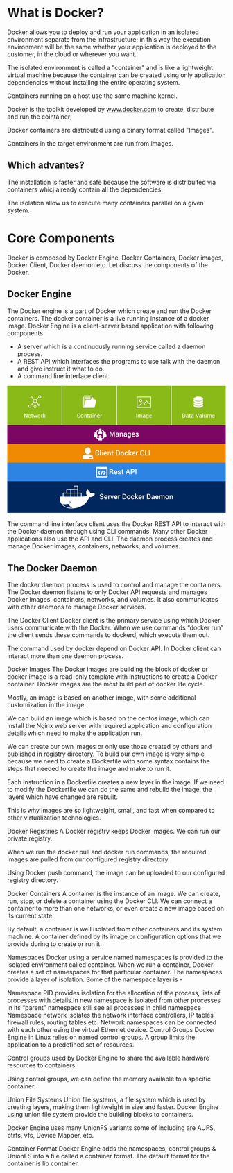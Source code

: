 # What is Docker?

Docker allows you to deploy and run your application in an isolated environment separate from the infrastructure; in this way the execution environment will be the same whether your application is deployed to the customer, in the cloud or wherever you want.

The isolated environment is called a "container" and is like a lightweight virtual machine because the container can be created using only application dependencies without installing the entire operating system.

Containers running on a host use the same machine kernel.

Docker is the toolkit developed by www.docker.com to create, distribute and run the cointainer;

Docker containers are distributed using a binary format called "Images".

Containers in the target environment are run from images.

## Which advantes?

The installation is faster and safe because the software is distribuited via containers whicj already contain all the dependencies.

The isolation allow us to execute many containers parallel on a given system.

# Core Components 

Docker is composed by 
     Docker Engine, 
     Docker Containers, 
     Docker images, 
     Docker Client, Docker daemon etc. Let discuss the components of the Docker.

## Docker Engine
The Docker engine is a part of Docker which create and run the Docker containers. The docker container is a live running instance of a docker image. Docker Engine is a client-server based application with following components 

* A server which is a continuously running service called a daemon process.
* A REST API which interfaces the programs to use talk with the daemon and give instruct it what to do.
* A command line interface client.

![](docker-engine.jpg)

The command line interface client uses the Docker REST API to interact with the Docker daemon through using CLI commands. Many other Docker applications also use the API and CLI. The daemon process creates and manage Docker images, containers, networks, and volumes.

## The Docker Daemon

The docker daemon process is used to control and manage the containers. The Docker daemon listens to only Docker API requests and manages Docker images, containers, networks, and volumes. It also communicates with other daemons to manage Docker services.

The Docker Client
Docker client is the primary service using which Docker users communicate with the Docker. When we use commands “docker run” the client sends these commands to dockerd, which execute them out.

The command used by docker depend on Docker API. In Docker client can interact more than one daemon process.

Docker Images
The Docker images are building the block of docker or docker image is a read-only template with instructions to create a Docker container. Docker images are the most build part of docker life cycle.

Mostly, an image is based on another image, with some additional customization in the image.

We can build an image which is based on the centos image, which can install the Nginx web server with required application and configuration details which need to make the application run.

We can create our own images or only use those created by others and published in registry directory. To build our own image is very simple because we need to create a Dockerfile with some syntax contains the steps that needed to create the image and make to run it.

Each instruction in a Dockerfile creates a new layer in the image. If we need to modify the Dockerfile we can do the same and rebuild the image, the layers which have changed are rebuilt.

This is why images are so lightweight, small, and fast when compared to other virtualization technologies.

Docker Registries
A Docker registry keeps Docker images. We can run our private registry.

When we run the docker pull and docker run commands, the required images are pulled from our configured registry directory.

Using Docker push command, the image can be uploaded to our configured registry directory.

Docker Containers
A container is the instance of an image. We can create, run, stop, or delete a container using the Docker CLI. We can connect a container to more than one networks, or even create a new image based on its current state.

By default, a container is well isolated from other containers and its system machine. A container defined by its image or configuration options that we provide during to create or run it.

Namespaces
Docker using a service named namespaces is provided to the isolated environment called container. When we run a container, Docker creates a set of namespaces for that particular container. The namespaces provide a layer of isolation. Some of the namespace layer is -

Namespace PID provides isolation for the allocation of the process, lists of processes with details.In new namespace is isolated from other processes in its “parent” namespace still see all processes in child namespace
Namespace network isolates the network interface controllers, IP tables firewall rules, routing tables etc. Network namespaces can be connected with each other using the virtual Ethernet device.
Control Groups
Docker Engine in Linux relies on named control groups. A group limits the application to a predefined set of resources.

Control groups used by Docker Engine to share the available hardware resources to containers.

Using control groups, we can define the memory available to a specific container.

Union File Systems
Union file systems, a file system which is used by creating layers, making them lightweight in size and faster. Docker Engine using union file system provide the building blocks to containers.

Docker Engine uses many UnionFS variants some of including are AUFS, btrfs, vfs, Device Mapper, etc.

Container Format
Docker Engine adds the namespaces, control groups & UnionFS into a file called a container format. The default format for the container is lib container.